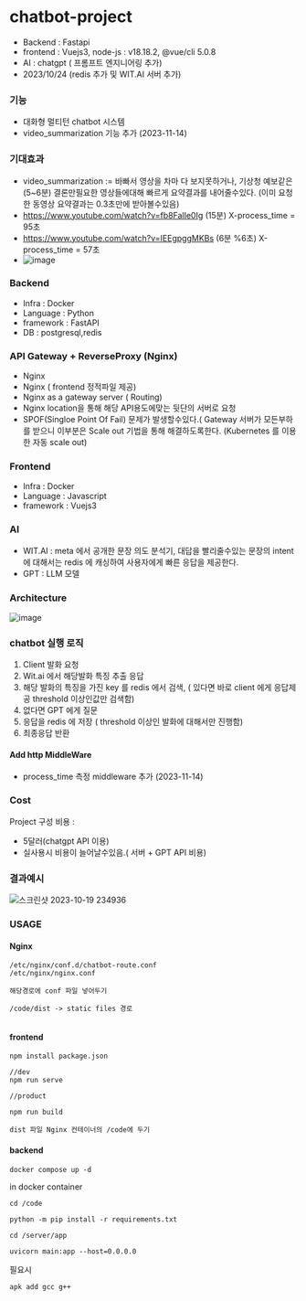 # chatbot-project

- Backend : Fastapi
- frontend : Vuejs3, node-js : v18.18.2, @vue/cli 5.0.8
- AI : chatgpt ( 프롬프트 엔지니어링 추가)
- 2023/10/24 (redis 추가 및 WIT.AI 서버 추가)


### 기능 
- 대화형 멀티턴 chatbot 시스템
- video_summarization 기능 추가 (2023-11-14)

### 기대효과
- video_summarization := 바빠서 영상을 차마 다 보지못하거나, 기상청 예보같은(5~6분) 결론만필요한 영상들에대해 빠르게 요약결과를 내어줄수있다. (이미 요청한 동영상 요약결과는 0.3초만에 받아볼수있음)
- https://www.youtube.com/watch?v=fb8FalIe0Ig (15분) X-process_time = 95초
- https://www.youtube.com/watch?v=IEEgpggMKBs (6분 %6초) X-process_time = 57초
- ![image](https://github.com/wjs2063/chatbot-project/assets/76778082/55777adb-0beb-4cff-931c-7d5df942c8d3)



### Backend
- Infra : Docker
- Language : Python
- framework : FastAPI
- DB : postgresql,redis

### API Gateway + ReverseProxy (Nginx)
- Nginx
- Nginx ( frontend 정적파일 제공)
- Nginx as a gateway server ( Routing)
- Nginx location을 통해  해당 API용도에맞는 뒷단의 서버로 요청
- SPOF(Singloe Point Of Fail) 문제가 발생할수있다.( Gateway 서버가 모든부하를 받으니 이부분은 Scale out 기법을 통해 해결하도록한다. (Kubernetes 를 이용한 자동 scale out) 

### Frontend

- Infra : Docker
- Language : Javascript
- framework : Vuejs3


### AI 
- WIT.AI : meta 에서 공개한 문장 의도 분석기, 대답을 빨리줄수있는 문장의 intent 에 대해서는 redis 에 캐싱하여 사용자에게 빠른 응답을 제공한다.
- GPT : LLM 모델


### Architecture 
![image](https://github.com/wjs2063/chatbot-project/assets/76778082/53e78a85-32e6-44f7-aa4a-83ce4663bd59)



### chatbot 실행 로직 

1. Client 발화 요청
2. Wit.ai 에서 해당발화 특징 추출 응답
3. 해당 발화의 특징을 가진 key 를 redis 에서 검색, ( 있다면 바로 client 에게 응답제공 threshold 이상인값만 검색함)
4. 없다면 GPT 에게 질문
5. 응답을 redis 에 저장 ( threshold 이상인 발화에 대해서만 진행함)
6. 최종응답 반환


#### Add http MiddleWare 
- process_time 측정 middleware 추가 (2023-11-14)




### Cost

Project 구성 비용 :  
- 5달러(chatgpt API 이용)
- 실사용시 비용이 늘어날수있음.( 서버 + GPT API 비용)


 
### 결과예시


![스크린샷 2023-10-19 234936](https://github.com/wjs2063/chatbot-project/assets/76778082/8b39e331-ca95-4155-87d7-36568354f3f9)   


### USAGE 

#### Nginx 
```
/etc/nginx/conf.d/chatbot-route.conf
/etc/nginx/nginx.conf

해당경로에 conf 파일 넣어두기

/code/dist -> static files 경로 


```


#### frontend

```
npm install package.json

//dev
npm run serve

//product

npm run build

dist 파일 Nginx 컨테이너의 /code에 두기 

```


#### backend

```
docker compose up -d
```

in docker container  

```
cd /code

python -m pip install -r requirements.txt

cd /server/app

uvicorn main:app --host=0.0.0.0
```

필요시 

```
apk add gcc g++
```

